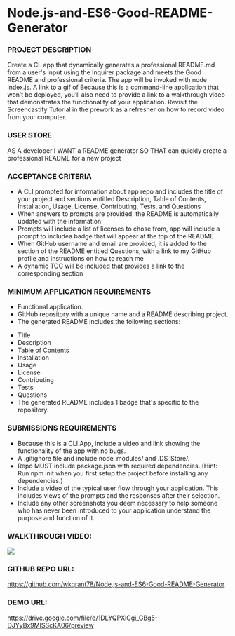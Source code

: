# Node.js-and-ES6-Good-README-Generator

### PROJECT DESCRIPTION
Create a CL app that dynamically generates a professional README.md from a user's input using the Inquirer package and meets the Good README and professional criteria. The app will be invoked with node index.js. A link to a gif of
Because this is a command-line application that won’t be deployed, you’ll also need to provide a link to a walkthrough video that demonstrates the functionality of your application. Revisit the Screencastify Tutorial in the prework as a refresher on how to record video from your computer.

### USER STORE
AS A developer
I WANT a README generator
SO THAT can quickly create a professional README for a new project

### ACCEPTANCE CRITERIA
* A CLI prompted for information about app repo and includes the title of your project and sections entitled Description, Table of Contents, Installation, Usage, License, Contributing, Tests, and Questions
* When answers to prompts are provided, the README is automatically updated with the information
* Prompts will include a list of licenses to chose from, app will include a prompt to includea badge that will appear at the top of the README
* When GitHub username and email are provided, it is added to the section of the README entitled Questions, with a link to my GitHub profile and instructions on how to reach me
* A dynamic TOC will be included that provides a link to the corresponding section

### MINIMUM APPLICATION REQUIREMENTS
* Functional application.
* GitHub repository with a unique name and a README describing project.
* The generated README includes the following sections:

- Title
- Description
- Table of Contents
- Installation
- Usage
- License
- Contributing
- Tests
- Questions
- The generated README includes 1 badge that's specific to the repository.

### SUBMISSIONS REQUIREMENTS
* Because this is a CLI App, include a video and link showing the functionality of the app with no bugs. 
* A .gitignore file and include node_modules/ and .DS_Store/.
* Repo MUST include package.json with required dependencies. (Hint: Run npm init when you first setup the project before installing any dependencies.)
* Include a video of the typical user flow through your application. This includes views of the prompts and the responses after their selection.
* Include any other screenshots you deem necessary to help someone who has never been introduced to your application understand the purpose and function of it. 

### WALKTHROUGH VIDEO:

![](walkthrough.gif)

### GITHUB REPO URL:

https://github.com/wkgrant78/Node.js-and-ES6-Good-README-Generator

### DEMO URL:

https://drive.google.com/file/d/1DLYQPXlGgi_GBg5-DJYyBx9MISScKA06/preview

